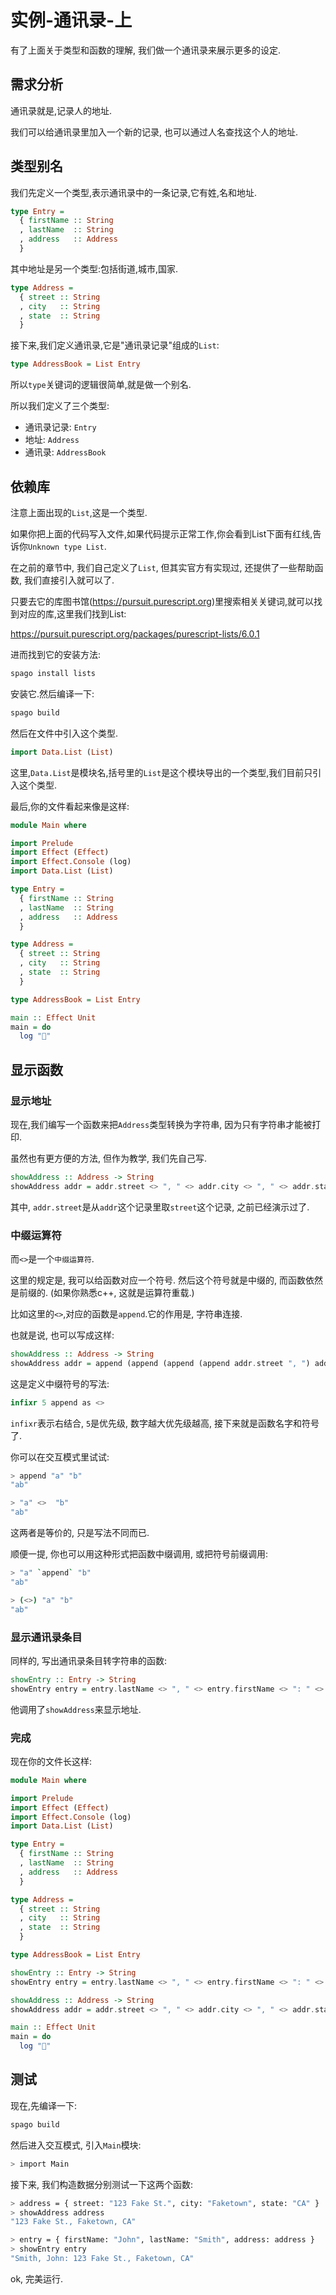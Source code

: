 # 实例-通讯录-上

有了上面关于类型和函数的理解, 我们做一个通讯录来展示更多的设定.

## 需求分析

通讯录就是,记录人的地址.

我们可以给通讯录里加入一个新的记录, 也可以通过人名查找这个人的地址.

## 类型别名

我们先定义一个类型,表示通讯录中的一条记录,它有姓,名和地址.

```haskell
type Entry =
  { firstName :: String
  , lastName  :: String
  , address   :: Address
  }
```

其中地址是另一个类型:包括街道,城市,国家.

```haskell
type Address =
  { street :: String
  , city   :: String
  , state  :: String
  }
```

接下来,我们定义通讯录,它是"通讯录记录"组成的`List`:

```haskell
type AddressBook = List Entry
```

所以`type`关键词的逻辑很简单,就是做一个别名.

所以我们定义了三个类型:

- 通讯录记录: `Entry`
- 地址: `Address`
- 通讯录: `AddressBook`

## 依赖库

注意上面出现的`List`,这是一个类型.

如果你把上面的代码写入文件,如果代码提示正常工作,你会看到List下面有红线,告诉你`Unknown type List`.

在之前的章节中, 我们自己定义了`List`, 但其实官方有实现过, 还提供了一些帮助函数, 我们直接引入就可以了.

只要去它的库图书馆(https://pursuit.purescript.org)里搜索相关关键词,就可以找到对应的库,这里我们找到List:

https://pursuit.purescript.org/packages/purescript-lists/6.0.1

进而找到它的安装方法:

```bash
spago install lists
```

安装它.然后编译一下:

```bash
spago build
```

然后在文件中引入这个类型.

```haskell
import Data.List (List)
```

这里,`Data.List`是模块名,括号里的`List`是这个模块导出的一个类型,我们目前只引入这个类型.

最后,你的文件看起来像是这样:

```haskell
module Main where

import Prelude
import Effect (Effect)
import Effect.Console (log)
import Data.List (List)

type Entry =
  { firstName :: String
  , lastName  :: String
  , address   :: Address
  }

type Address =
  { street :: String
  , city   :: String
  , state  :: String
  }

type AddressBook = List Entry

main :: Effect Unit
main = do
  log "🍝"
```

## 显示函数

### 显示地址

现在,我们编写一个函数来把`Address`类型转换为字符串, 因为只有字符串才能被打印.

虽然也有更方便的方法, 但作为教学, 我们先自己写.

```haskell
showAddress :: Address -> String
showAddress addr = addr.street <> ", " <> addr.city <> ", " <> addr.state
```

其中, `addr.street`是从`addr`这个记录里取`street`这个记录, 之前已经演示过了.

### 中缀运算符

而`<>`是一个`中缀运算符`.

这里的规定是, 我可以给函数对应一个符号. 然后这个符号就是中缀的, 而函数依然是前缀的. (如果你熟悉c++, 这就是运算符重载.)

比如这里的`<>`,对应的函数是`append`.它的作用是, 字符串连接.

也就是说, 也可以写成这样:

```haskell
showAddress :: Address -> String
showAddress addr = append (append (append (append addr.street ", ") addr.city) ", ") addr.state
```

这是定义中缀符号的写法:

```haskell
infixr 5 append as <>
```

`infixr`表示右结合, `5`是优先级, 数字越大优先级越高, 接下来就是函数名字和符号了.

你可以在交互模式里试试:

```bash
> append "a" "b"
"ab"

> "a" <>  "b"   
"ab"
```

这两者是等价的, 只是写法不同而已.

顺便一提, 你也可以用这种形式把函数中缀调用, 或把符号前缀调用:

```bash
> "a" `append` "b"
"ab"

> (<>) "a" "b"    
"ab"
```

### 显示通讯录条目

同样的, 写出通讯录条目转字符串的函数:

```haskell
showEntry :: Entry -> String
showEntry entry = entry.lastName <> ", " <> entry.firstName <> ": " <> (showAddress entry.address)
```

他调用了`showAddress`来显示地址.

### 完成

现在你的文件长这样:

```haskell
module Main where

import Prelude
import Effect (Effect)
import Effect.Console (log)
import Data.List (List)

type Entry =
  { firstName :: String
  , lastName  :: String
  , address   :: Address
  }

type Address =
  { street :: String
  , city   :: String
  , state  :: String
  }

type AddressBook = List Entry

showEntry :: Entry -> String
showEntry entry = entry.lastName <> ", " <> entry.firstName <> ": " <> showAddress entry.address

showAddress :: Address -> String
showAddress addr = addr.street <> ", " <> addr.city <> ", " <> addr.state

main :: Effect Unit
main = do
  log "🍝"

```

## 测试

现在,先编译一下:

```bash
spago build
```

然后进入交互模式, 引入`Main`模块:

```bash
> import Main
```

接下来, 我们构造数据分别测试一下这两个函数:

```bash
> address = { street: "123 Fake St.", city: "Faketown", state: "CA" }
> showAddress address
"123 Fake St., Faketown, CA"

> entry = { firstName: "John", lastName: "Smith", address: address }
> showEntry entry
"Smith, John: 123 Fake St., Faketown, CA"
```

ok, 完美运行.